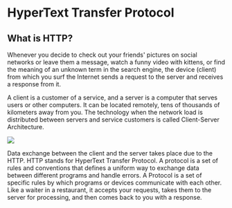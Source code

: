 # HyperText Transfer Protocol

## What is HTTP?

Whenever you decide to check out your friends' pictures on social networks or leave them a message, watch a funny video with kittens, or find the meaning of an unknown term in the search engine, the device (client) from which you surf the Internet sends a request to the server and receives a response from it.

 A client is a customer of a service, and a server is a computer that serves users or other computers. It can be located remotely, tens of thousands of kilometers away from you. The technology when the network load is distributed between servers and service customers is called Client-Server Architecture.



<img src = "https://ucarecdn.com/2c6c7f1b-242f-4bc6-86bd-933ac84b3ef2/">



Data exchange between the client and the server takes place due to the HTTP. HTTP stands for HyperText Transfer Protocol. A protocol is a set of rules and conventions that defines a uniform way to exchange data between different programs and handle errors. A Protocol is a set of specific rules by which programs or devices communicate with each other. Like a waiter in a restaurant, it accepts your requests, takes them to the server for processing, and then comes back to you with a response.

